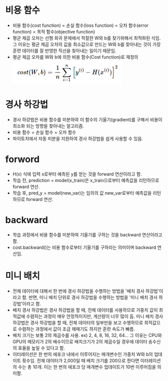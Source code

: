 # 비용 함수
- 비용 함수(cost function) = 손실 함수(loss function) = 오차 함수(error function) = 목적 함수(objective function)
- 평균 제곱 오차는 선형 회귀 문제에서 적절한 W와 b를 찾기위해서 최적화된 식임. 그 이유는 평균 제곱 오차의 값을 최소값으로 만드는 W와 b를 찾아내는 것이 가장 훈련 데이터를 잘 반영한 직선을 찾아내는 일이기 때문임.
- 평균 제곱 오차를 W와 b에 의한 비용 함수(Cost function)로 재정의
![](../img/03.readme.png)

# 경사 하강법
- 경사 하강법은 비용 함수를 미분하여 이 함수의 기울기(gradient)를 구해서 비용이 최소화 되는 방향을 찾아내는 알고리즘.
- 비용 함수 = 손실 함수 = 오차 함수
- 파이토치에서 자동 미분을 지원하여 경사 하강법을 쉽게 사용할 수 있음.

# forword
- H(x) 식에 입력 x로부터 예측된 y를 얻는 것을 forward 연산이라고 함.
- 학습 전, prediction = model(x_train)은 x_train으로부터 예측값을 리턴하므로 forward 연산.
- 학습 후, pred_y = model(new_var)는 임의의 값 new_var로부터 예측값을 리턴하므로 forward 연산.

# backward
- 학습 과정에서 비용 함수를 미분하여 기울기를 구하는 것을 backward 연산이라고 함.
- cost.backward()는 비용 함수로부터 기울기를 구하라는 의미이며 backward 연산임.

# 미니 배치
- 전체 데이터에 대해서 한 번에 경사 하강법을 수행하는 방법을 '배치 경사 하강법'이라고 함. 반면, 미니 배치 단위로 경사 하강법을 수행하는 방법을 '미니 배치 경사 하강법'이라고 함.
- 배치 경사 하강법은 경사 하강법을 할 때, 전체 데이터를 사용하므로 가중치 값이 최적값에 수렴하는 과정이 매우 안정적이지만, 계산량이 너무 많이 듬. 미니 배치 경사 하강법은 경사 하강법을 할 때, 전체 데이터의 일부만을 보고 수행하므로 최적값으로 수렴하는 과정에서 값이 조금 헤매기도 하지만 훈련 속도가 빠름.
- 배치 크기는 보통 2의 제곱수를 사용. ex) 2, 4, 8, 16, 32, 64... 그 이유는 CPU와 GPU의 메모리가 2의 배수이므로 배치크기가 2의 제곱수일 경우에 데이터 송수신의 효율을 높일 수 있다고 함.
- 이터레이션은 한 번의 에포크 내에서 이루어지는 매개변수인 가중치 W와 b의 업데이트 횟수임. 전체 데이터가 2,000일 때 배치 크기를 200으로 한다면 이터레이션의 수는 총 10개. 이는 한 번의 에포크 당 매개변수 업데이트가 10번 이루어짐을 의미함.
